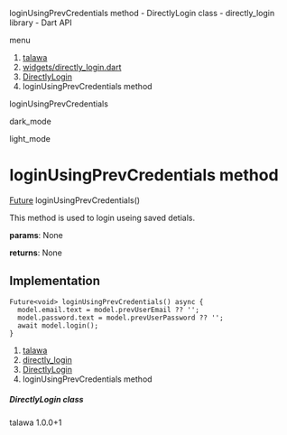 




loginUsingPrevCredentials method - DirectlyLogin class - directly\_login library - Dart API







menu

1. [talawa](../../index.html)
2. [widgets/directly\_login.dart](../../file-___home_harshil_Desktop_open-source_palisadoes_talawa_lib_widgets_directly_login/)
3. [DirectlyLogin](../../file-___home_harshil_Desktop_open-source_palisadoes_talawa_lib_widgets_directly_login/DirectlyLogin-class.html)
4. loginUsingPrevCredentials method

loginUsingPrevCredentials


dark\_mode

light\_mode




# loginUsingPrevCredentials method


[Future](https://api.flutter.dev/flutter/dart-core/Future-class.html)<void>
loginUsingPrevCredentials()

This method is used to login useing saved detials.

**params**:
None

**returns**:
None


## Implementation

```
Future<void> loginUsingPrevCredentials() async {
  model.email.text = model.prevUserEmail ?? '';
  model.password.text = model.prevUserPassword ?? '';
  await model.login();
}
```

 


1. [talawa](../../index.html)
2. [directly\_login](../../file-___home_harshil_Desktop_open-source_palisadoes_talawa_lib_widgets_directly_login/)
3. [DirectlyLogin](../../file-___home_harshil_Desktop_open-source_palisadoes_talawa_lib_widgets_directly_login/DirectlyLogin-class.html)
4. loginUsingPrevCredentials method

##### DirectlyLogin class





talawa
1.0.0+1






